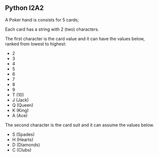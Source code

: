 ## Python I2A2
A Poker hand is consists for 5 cards;

Each card has a string with 2 (two) characters.

The first character is the card value and it can have the values below, ranked
from lowest to highest:
+ 2
+ 3
+ 4
+ 5
+ 6
+ 7
+ 8
+ 9
+ T (10)
+ J (Jack)
+ Q (Queen)
+ K (King)
+ A (Ace)

The second character is the card suit and it can assume the values below.
+ S (Spades)
+ H (Hearts)
+ D (Diamonds)
+ C (Clubs)
